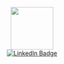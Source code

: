 <div id="header" align="center">
  <img src="https://media.giphy.com/media/7FrOU9tPbgAZtxV5mb/giphy-downsized-large.gif" width="100"/>
</div>

<div id="badges" align="center">
  <a href="https://www.linkedin.com/in/brayan-rivera-cepeda-65a273139/" target="_blank">
    <img src="https://img.shields.io/badge/LinkedIn-blue?style=for-the-badge&logo=linkedin&logoColor=white" alt="LinkedIn Badge"/>
  </a><br>
  <img src="https://komarev.com/ghpvc/?username=BitanCepeda&style=flat-square&color=blue" alt=""/>
</div>



